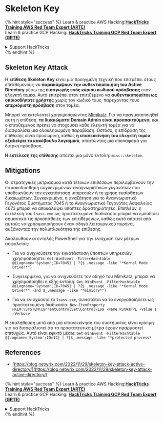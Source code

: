 # Skeleton Key

{% hint style="success" %}
Learn & practice AWS Hacking:<img src="/.gitbook/assets/arte.png" alt="" data-size="line">[**HackTricks Training AWS Red Team Expert (ARTE)**](https://training.hacktricks.xyz/courses/arte)<img src="/.gitbook/assets/arte.png" alt="" data-size="line">\
Learn & practice GCP Hacking: <img src="/.gitbook/assets/grte.png" alt="" data-size="line">[**HackTricks Training GCP Red Team Expert (GRTE)**<img src="/.gitbook/assets/grte.png" alt="" data-size="line">](https://training.hacktricks.xyz/courses/grte)

<details>

<summary>Support HackTricks</summary>

* Check the [**subscription plans**](https://github.com/sponsors/carlospolop)!
* **Join the** 💬 [**Discord group**](https://discord.gg/hRep4RUj7f) or the [**telegram group**](https://t.me/peass) or **follow** us on **Twitter** 🐦 [**@hacktricks\_live**](https://twitter.com/hacktricks\_live)**.**
* **Share hacking tricks by submitting PRs to the** [**HackTricks**](https://github.com/carlospolop/hacktricks) and [**HackTricks Cloud**](https://github.com/carlospolop/hacktricks-cloud) github repos.

</details>
{% endhint %}

## Skeleton Key Attack

Η **επίθεση Skeleton Key** είναι μια προηγμένη τεχνική που επιτρέπει στους επιτιθέμενους να **παρακάμψουν την αυθεντικοποίηση του Active Directory** μέσω της **εισαγωγής ενός κύριου κωδικού πρόσβασης** στον ελεγκτή τομέα. Αυτό επιτρέπει στον επιτιθέμενο να **αυθεντικοποιείται ως οποιοσδήποτε χρήστης** χωρίς τον κωδικό τους, παρέχοντας τους **απεριόριστη πρόσβαση** στον τομέα.

Μπορεί να εκτελεστεί χρησιμοποιώντας [Mimikatz](https://github.com/gentilkiwi/mimikatz). Για να πραγματοποιηθεί αυτή η επίθεση, **τα δικαιώματα Domain Admin είναι προαπαιτούμενα**, και ο επιτιθέμενος πρέπει να στοχεύσει κάθε ελεγκτή τομέα για να διασφαλίσει μια ολοκληρωμένη παραβίαση. Ωστόσο, η επίδραση της επίθεσης είναι προσωρινή, καθώς **η επανεκκίνηση του ελεγκτή τομέα εξαλείφει το κακόβουλο λογισμικό**, απαιτώντας μια επαναφορά για διαρκή πρόσβαση.

**Η εκτέλεση της επίθεσης** απαιτεί μια μόνο εντολή: `misc::skeleton`.

## Mitigations

Οι στρατηγικές μετριασμού κατά τέτοιων επιθέσεων περιλαμβάνουν την παρακολούθηση συγκεκριμένων αναγνωριστικών γεγονότων που υποδεικνύουν την εγκατάσταση υπηρεσιών ή τη χρήση ευαίσθητων δικαιωμάτων. Συγκεκριμένα, η αναζήτηση για το Αναγνωριστικό Γεγονότος Συστήματος 7045 ή το Αναγνωριστικό Γεγονότος Ασφαλείας 4673 μπορεί να αποκαλύψει ύποπτες δραστηριότητες. Επιπλέον, η εκτέλεση του `lsass.exe` ως προστατευμένη διαδικασία μπορεί να εμποδίσει σημαντικά τις προσπάθειες των επιτιθέμενων, καθώς αυτό απαιτεί από αυτούς να χρησιμοποιήσουν έναν οδηγό λειτουργικού πυρήνα, αυξάνοντας την πολυπλοκότητα της επίθεσης.

Ακολουθούν οι εντολές PowerShell για την ενίσχυση των μέτρων ασφαλείας:

- Για να ανιχνεύσετε την εγκατάσταση ύποπτων υπηρεσιών, χρησιμοποιήστε: `Get-WinEvent -FilterHashtable @{Logname='System';ID=7045} | ?{$_.message -like "*Kernel Mode Driver*"}`

- Συγκεκριμένα, για να ανιχνεύσετε τον οδηγό του Mimikatz, μπορεί να χρησιμοποιηθεί η εξής εντολή: `Get-WinEvent -FilterHashtable @{Logname='System';ID=7045} | ?{$_.message -like "*Kernel Mode Driver*" -and $_.message -like "*mimidrv*"}`

- Για να ενισχύσετε το `lsass.exe`, συνιστάται να το ενεργοποιήσετε ως προστατευμένη διαδικασία: `New-ItemProperty HKLM:\SYSTEM\CurrentControlSet\Control\Lsa -Name RunAsPPL -Value 1 -Verbose`

Η επαλήθευση μετά από μια επανεκκίνηση του συστήματος είναι κρίσιμη για να διασφαλιστεί ότι τα προστατευτικά μέτρα έχουν εφαρμοστεί επιτυχώς. Αυτό είναι εφικτό μέσω: `Get-WinEvent -FilterHashtable @{Logname='System';ID=12} | ?{$_.message -like "*protected process*`

## References
* [https://blog.netwrix.com/2022/11/29/skeleton-key-attack-active-directory/](https://blog.netwrix.com/2022/11/29/skeleton-key-attack-active-directory/)

{% hint style="success" %}
Learn & practice AWS Hacking:<img src="/.gitbook/assets/arte.png" alt="" data-size="line">[**HackTricks Training AWS Red Team Expert (ARTE)**](https://training.hacktricks.xyz/courses/arte)<img src="/.gitbook/assets/arte.png" alt="" data-size="line">\
Learn & practice GCP Hacking: <img src="/.gitbook/assets/grte.png" alt="" data-size="line">[**HackTricks Training GCP Red Team Expert (GRTE)**<img src="/.gitbook/assets/grte.png" alt="" data-size="line">](https://training.hacktricks.xyz/courses/grte)

<details>

<summary>Support HackTricks</summary>

* Check the [**subscription plans**](https://github.com/sponsors/carlospolop)!
* **Join the** 💬 [**Discord group**](https://discord.gg/hRep4RUj7f) or the [**telegram group**](https://t.me/peass) or **follow** us on **Twitter** 🐦 [**@hacktricks\_live**](https://twitter.com/hacktricks\_live)**.**
* **Share hacking tricks by submitting PRs to the** [**HackTricks**](https://github.com/carlospolop/hacktricks) and [**HackTricks Cloud**](https://github.com/carlospolop/hacktricks-cloud) github repos.

</details>
{% endhint %}
